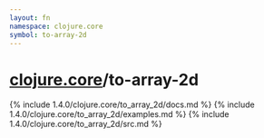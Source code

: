 ```yaml
---
layout: fn
namespace: clojure.core
symbol: to-array-2d
---
```


# [clojure.core](../)/to-array-2d

{% include 1.4.0/clojure.core/to_array_2d/docs.md %}
{% include 1.4.0/clojure.core/to_array_2d/examples.md %}
{% include 1.4.0/clojure.core/to_array_2d/src.md %}

